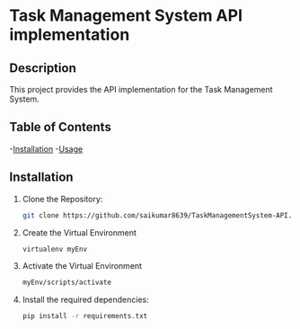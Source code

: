 # Task Management System API implementation

## Description
This project provides the API implementation for the Task Management System.

## Table of Contents
-[Installation](#installation)
-[Usage](#usage)

## Installation
1. Clone the Repository:

    ```bash
    git clone https://github.com/saikumar8639/TaskManagementSystem-API.git

2. Create the Virtual Environment
    
    ```bash
    virtualenv myEnv
3. Activate the Virtual Environment
    
    ```bash
    myEnv/scripts/activate

4. Install the required dependencies:

    ```bash
    pip install -r requirements.txt

